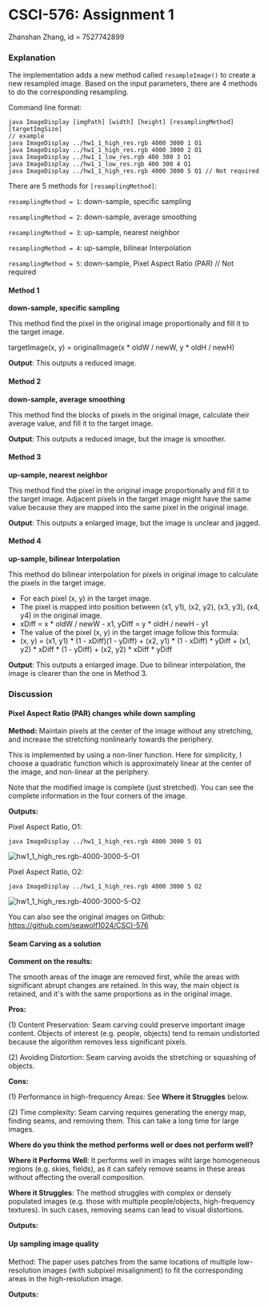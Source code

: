 # CSCI-576: Assignment 1

Zhanshan Zhang, id = 7527742899

### Explanation

The implementation adds a new method called `resampleImage()` to create a new resampled image. Based on the input parameters, there are 4 methods to do the corresponding resampling.

Command line format:

```
java ImageDisplay [imgPath] [width] [height] [resamplingMethod] [targetImgSize]
// example
java ImageDisplay ../hw1_1_high_res.rgb 4000 3000 1 O1
java ImageDisplay ../hw1_1_high_res.rgb 4000 3000 2 O1
java ImageDisplay ../hw1_1_low_res.rgb 400 300 3 O1
java ImageDisplay ../hw1_1_low_res.rgb 400 300 4 O1
java ImageDisplay ../hw1_1_high_res.rgb 4000 3000 5 O1 // Not required
```

There are 5 methods for `[resamplingMethod]`:

`resamplingMethod = 1`: down-sample, specific sampling 

`resamplingMethod = 2`: down-sample, average smoothing

`resamplingMethod = 3`: up-sample, nearest neighbor

`resamplingMethod = 4`: up-sample, bilinear Interpolation

`resamplingMethod = 5`: down-sample,  Pixel Aspect Ratio (PAR)  // Not required

#### Method 1

**down-sample, specific sampling** 

This method find the pixel in the original image proportionally and fill it to the target image.

targetImage(x, y) =  originalImage(x * oldW / newW, y * oldH / newH)

**Output**: This outputs a reduced image.

#### Method 2

**down-sample, average smoothing**

This method find the blocks of pixels in the original image, calculate their average value, and fill it to the target image.

**Output**: This outputs a reduced image, but the image is smoother.

#### Method 3

**up-sample, nearest neighbor**

This method find the pixel in the original image proportionally and fill it to the target image. Adjacent pixels in the target image might have the same value because they are mapped into the same pixel in the original image.

**Output**: This outputs a enlarged image, but the image is unclear and jagged.

#### Method 4

**up-sample, bilinear Interpolation**

This method do bilinear interpolation for pixels in original image to calculate the pixels in the target image. 

- For each pixel (x, y) in the target image.
- The pixel is mapped into position between (x1, y1), (x2, y2), (x3, y3), (x4, y4) in the original image.
- xDiff = x * oldW / newW - x1, yDiff = y * oldH / newH - y1
- The value of the pixel (x, y) in the target image follow this formula: 
- (x, y) = (x1, y1) * (1 - xDiff)(1 - yDiff) + (x2, y1) * (1 - xDiff) * yDiff + (x1, y2) * xDiff * (1 - yDiff) + (x2, y2) * xDiff * yDiff

**Output**: This outputs a enlarged image. Due to bilinear interpolation, the image is clearer than the one in Method 3.



### Discussion

#### Pixel Aspect Ratio (PAR) changes while down sampling

**Method:** Maintain pixels at the center of the image without any stretching, and increase the stretching nonlinearly towards the  periphery.

This is implemented by using a non-liner function. Here for simplicity, I choose a quadratic function which is approximately linear at the center of the image, and non-linear at the periphery. 

Note that the modified image is complete (just stretched). You can see the complete information in the four corners of the image.

**Outputs:**

Pixel Aspect Ratio, O1:

```
java ImageDisplay ../hw1_1_high_res.rgb 4000 3000 5 O1
```

![hw1_1_high_res.rgb-4000-3000-5-O1](F:\USC\12-CSCI-576\code\CSCI-576\outputs\hw1_1_high_res.rgb-4000-3000-5-O1.jpg)



Pixel Aspect Ratio, O2:

```
java ImageDisplay ../hw1_1_high_res.rgb 4000 3000 5 O2
```

![hw1_1_high_res.rgb-4000-3000-5-O2](F:\USC\12-CSCI-576\code\CSCI-576\outputs\hw1_1_high_res.rgb-4000-3000-5-O2.jpg)

You can also see the original images on Github: https://github.com/seawolf1024/CSCI-576



#### Seam Carving as a solution

**Comment on the results:**

The smooth areas of the image are removed first, while the areas with significant abrupt changes are retained. In this way, the main object is retained, and it's with the same proportions as in the original image.

**Pros:**

(1) Content Preservation: Seam carving could preserve important image content. Objects of interest (e.g. people, objects) tend to remain undistorted because the algorithm removes less significant pixels.

(2) Avoiding Distortion: Seam carving avoids the stretching or squashing of objects.

**Cons:**

(1) Performance in high-frequency Areas: See **Where it Struggles** below.

(2) Time complexity: Seam carving requires generating the energy map, finding seams, and removing them. This can take a long time for large images.

**Where do you think the method performs well or does not  perform well?** 

**Where it Performs Well**: It performs well in images wiht large homogeneous regions (e.g. skies, fields), as it can safely remove seams in these areas without affecting the overall composition.

**Where it Struggles**: The method struggles with complex or densely populated images (e.g. those with multiple people/objects, high-frequency textures). In such cases, removing seams can lead to visual distortions.

**Outputs:**



#### Up sampling image quality

Method: The paper uses patches from the same locations of multiple low-resolution images (with subpixel misalignment) to fit the corresponding areas in the high-resolution image.

**Outputs:**
